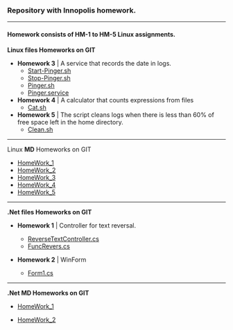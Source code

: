 ### Repository with __Innopolis__ homework.
___

#### Homework consists of HM-1 to HM-5 __Linux__ assignments.

**Linux files Homeworks on GIT**

* __Homework 3__ | A service that records the date in logs.
  * [Start-Pinger.sh](https://github.com/AyuBBlack/Devops/blob/main/Linux/start-pinger.sh)
  * [Stop-Pinger.sh](https://github.com/AyuBBlack/Devops/blob/main/Linux/stop-pinger.sh)
  * [Pinger.sh](https://github.com/AyuBBlack/Devops/blob/main/Linux/pinger.sh)
  * [Pinger.service](https://github.com/AyuBBlack/Devops/blob/main/Linux/pinger.service)
* __Homework 4__ | A calculator that counts expressions from files
  * [Cat.sh](https://github.com/AyuBBlack/Devops/blob/main/Linux/cat.sh)
* __Homework 5__ | The script cleans logs when there is less than 60% of free space left in the home directory.
  * [Clean.sh](https://github.com/AyuBBlack/Devops/blob/main/Linux/clean.sh)

___

Linux **MD** Homeworks on GIT

* [HomeWork_1](https://github.com/AyuBBlack/Devops/blob/main/Linux/HomeWorks/HM_1.md)
* [HomeWork_2](https://github.com/AyuBBlack/Devops/blob/main/Linux/HomeWorks/HM_2.md)
* [HomeWork_3](https://github.com/AyuBBlack/Devops/blob/main/Linux/HomeWorks/HM_3.md)
* [HomeWork_4](https://github.com/AyuBBlack/Devops/blob/main/Linux/HomeWorks/HM_4.md)
* [HomeWork_5](https://github.com/AyuBBlack/Devops/blob/main/Linux/HomeWorks/HM_5.md)

___

**.Net files Homeworks on GIT**
* __Homework 1__ | Controller for text reversal.
  * [ReverseTextController.cs](https://github.com/AyuBBlack/Devops/blob/main/DotNet/ReverseTextApi/ReverseTextApi/Controllers/ReverseTextController.cs)
  * [FuncRevers.cs](https://github.com/AyuBBlack/Devops/blob/main/DotNet/ReverseTextApi/ReverseTextApi/Models/FuncRevers.cs)

* __Homework 2__ | WinForm
  * [Form1.cs](https://github.com/AyuBBlack/Devops/blob/main/DotNet/WinFormsApp/WinFormsApp/Form1.cs)

___

**.Net **MD** Homeworks on GIT**

* [HomeWork_1](https://github.com/AyuBBlack/Devops/blob/main/DotNet/HomeWorks/HW_1.md)

* [HomeWork_2](https://github.com/AyuBBlack/Devops/blob/main/DotNet/HomeWorks/HW_2.md)